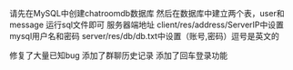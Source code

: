 请先在MySQL中创建chatroomdb数据库
然后在数据库中建立两个表，user和message
运行sql文件即可
服务器端地址
client/res/address/ServerIP中设置
mysql用户名和密码
server/res/db/db.txt中设置（账号,密码）逗号是英文的

修复了大量已知bug
添加了群聊历史记录
添加了回车登录功能
